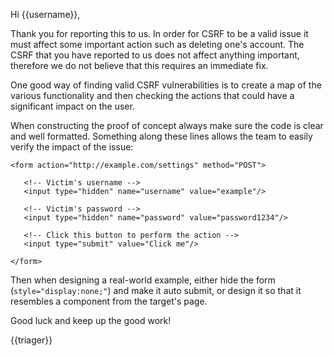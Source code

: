 Hi {{username}},

Thank you for reporting this to us. In order for CSRF to be a valid issue it must affect some important action such as deleting one's account. The CSRF that you have reported to us does not affect anything important, therefore we do not believe that this requires an immediate fix.

One good way of finding valid CSRF vulnerabilities is to create a map of the various functionality and then checking the actions that could have a significant impact on the user.

When constructing the proof of concept always make sure the code is clear and well formatted. Something along these lines allows the team to easily verify the impact of the issue:

```
<form action="http://example.com/settings" method="POST">
   
   <!-- Victim's username -->
   <input type="hidden" name="username" value="example"/>

   <!-- Victim's password -->
   <input type="hidden" name="password" value="password1234"/>
	
   <!-- Click this button to perform the action -->   
   <input type="submit" value="Click me"/>

</form>
```

Then when designing a real-world example, either hide the form (`style="display:none;"`) and make it auto submit, or design it so that it resembles a component from the target's page.

Good luck and keep up the good work!

{{triager}}